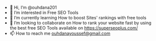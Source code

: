 - 👋 Hi, I’m @ouhdana201
- 👀 I’m interested in Free SEO Tools
- 🌱 I’m currently learning How to boost Sites' rankings with free tools
- 💞️ I’m looking to collaborate on How to rank your website fast by using the best free SEO Tools available on https://superseoplus.com/
- 📫 How to reach me ouhdanayoussef@gmail.com

<!---
ouhdana201/ouhdana201 is a ✨ special ✨ repository because its `README.md` (this file) appears on your GitHub profile.
You can click the Preview link to take a look at your changes.
--->
